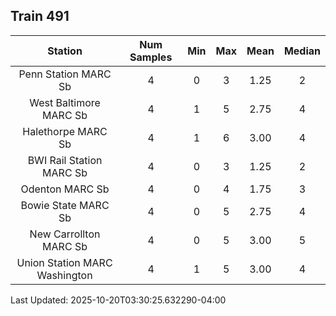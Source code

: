 ## Train 491

| Station | Num Samples | Min | Max | Mean | Median |
| :-----: | :---------: | :-: | :-: | :--: | :----: |
| Penn Station MARC Sb | 4 | 0 | 3 | 1.25 | 2 |
| West Baltimore MARC Sb | 4 | 1 | 5 | 2.75 | 4 |
| Halethorpe MARC Sb | 4 | 1 | 6 | 3.00 | 4 |
| BWI Rail Station MARC Sb | 4 | 0 | 3 | 1.25 | 2 |
| Odenton MARC Sb | 4 | 0 | 4 | 1.75 | 3 |
| Bowie State MARC Sb | 4 | 0 | 5 | 2.75 | 4 |
| New Carrollton MARC Sb | 4 | 0 | 5 | 3.00 | 5 |
| Union Station MARC Washington | 4 | 1 | 5 | 3.00 | 4 |


Last Updated: 2025-10-20T03:30:25.632290-04:00